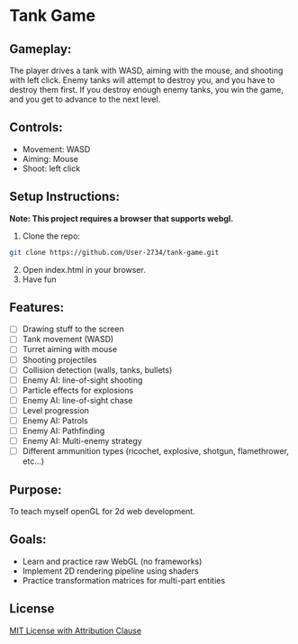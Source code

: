 # Tank Game

## Gameplay:

The player drives a tank with WASD, aiming with the mouse, and shooting with left click.
Enemy tanks will attempt to destroy you, and you have to destroy them first.
If you destroy enough enemy tanks, you win the game, and you get to advance to the next level.

## Controls:

- Movement: WASD
- Aiming: Mouse
- Shoot: left click

## Setup Instructions:

**Note: This project requires a browser that supports webgl.**

1. Clone the repo:
```bash
git clone https://github.com/User-2734/tank-game.git
```
2. Open index.html in your browser.
3. Have fun

## Features:

- [ ] Drawing stuff to the screen
- [ ] Tank movement (WASD)
- [ ] Turret aiming with mouse
- [ ] Shooting projectiles
- [ ] Collision detection (walls, tanks, bullets)
- [ ] Enemy AI: line-of-sight shooting
- [ ] Particle effects for explosions
- [ ] Enemy AI: line-of-sight chase
- [ ] Level progression
- [ ] Enemy AI: Patrols
- [ ] Enemy AI: Pathfinding
- [ ] Enemy AI: Multi-enemy strategy
- [ ] Different ammunition types (ricochet, explosive, shotgun, flamethrower, etc...)

## Purpose:

To teach myself openGL for 2d web development.

## Goals:

- Learn and practice raw WebGL (no frameworks)
- Implement 2D rendering pipeline using shaders
- Practice transformation matrices for multi-part entities

## License

[MIT License with Attribution Clause](./LICENSE)
